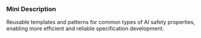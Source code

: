 ### Mini Description

Reusable templates and patterns for common types of AI safety properties, enabling more efficient and reliable specification development.
